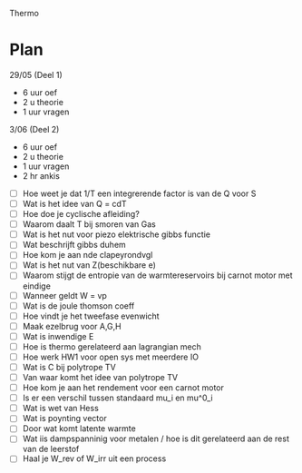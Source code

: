 Thermo
# Plan

29/05 (Deel 1)
- 6 uur oef 
- 2 u theorie 
- 1 uur vragen 

3/06 (Deel 2)
- 6 uur oef 
- 2 u theorie 
- 1 uur vragen 
- 2 hr ankis


- [ ]  Hoe weet je dat 1/T een integrerende factor is van de Q voor S
- [ ]  Wat is het idee van Q = cdT
- [ ]  Hoe doe je cyclische afleiding?
- [ ]  Waarom daalt T bij smoren van Gas
- [ ]  Wat is het nut voor piezo elektrische gibbs functie
- [ ]  Wat beschrijft gibbs duhem
- [ ]  Hoe kom je aan nde clapeyrondvgl
- [ ]  Wat is het nut van Z(beschikbare e)
- [ ]  Waarom stijgt de entropie van de warmtereservoirs bij carnot motor met eindige
- [ ]  Wanneer geldt W = vp
- [ ]  Wat is de joule thomson coeff
- [ ]  Hoe vindt je het tweefase evenwicht
- [ ]  Maak ezelbrug voor A,G,H
- [ ]  Wat is inwendige E
- [ ]  Hoe is thermo gerelateerd aan lagrangian mech
- [ ]  Hoe werk HW1 voor open sys met meerdere IO
- [ ]  Wat is C bij polytrope TV
- [ ]  Van waar komt het idee van polytrope TV
- [ ]  Hoe kom je aan het rendement voor een carnot motor
- [ ]  Is er een verschil tussen standaard mu_i en mu^0_i
- [ ]  Wat is wet van Hess
- [ ]  Wat is poynting vector
- [ ]  Door wat komt latente warmte
- [ ]  Wat iis dampspanninig voor metalen / hoe is dit gerelateerd aan de rest van de leerstof
- [ ]  Haal je W_rev of W_irr uit een process

